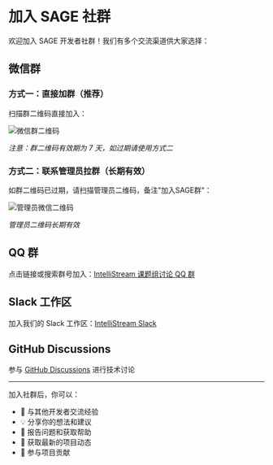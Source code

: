 # 加入 SAGE 社群

欢迎加入 SAGE 开发者社群！我们有多个交流渠道供大家选择：

## 微信群

### 方式一：直接加群（推荐）

扫描群二维码直接加入：

![微信群二维码](assets/qr-codes/wechat-group-qr.jpg)

*注意：群二维码有效期为 7 天，如过期请使用方式二*

### 方式二：联系管理员拉群（长期有效）

如群二维码已过期，请扫描管理员二维码，备注"加入SAGE群"：

![管理员微信二维码](assets/qr-codes/wechat-admin-qr.jpg)

*管理员二维码长期有效*

## QQ 群

点击链接或搜索群号加入：[IntelliStream 课题组讨论 QQ 群](https://qm.qq.com/q/bcnuyQVcvm)

## Slack 工作区

加入我们的 Slack
工作区：[IntelliStream Slack](https://join.slack.com/t/intellistream/shared_invite/zt-2qayp8bs7-v4F71ge0RkO_rn34hBDWQg)

## GitHub Discussions

参与 [GitHub Discussions](https://github.com/intellistream/SAGE/discussions) 进行技术讨论

______________________________________________________________________

加入社群后，你可以：

- 🤝 与其他开发者交流经验
- 💡 分享你的想法和建议
- 🐛 报告问题和获取帮助
- 📢 获取最新的项目动态
- 🚀 参与项目贡献
